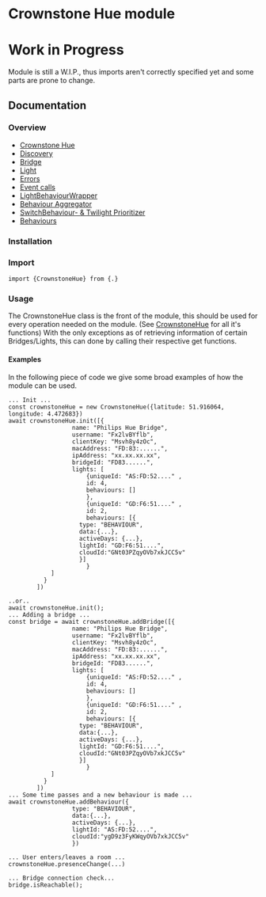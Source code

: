 # Crownstone Hue module
# Work in Progress
Module is still a W.I.P., thus imports aren't correctly specified yet and some parts are prone to change.

## Documentation
### Overview 
 - [Crownstone Hue](/documentation/CrownstoneHue.md)
 - [Discovery](/documentation/Discovery.md)
 - [Bridge](/documentation/Bridge.md)
 - [Light](/documentation/Light.md)
 - [Errors](/documentation/Errors.md)
 - [Event calls](/documentation/EventCalls.md) 
 - [LightBehaviourWrapper](/documentation/LightBehaviourWrapper.md)
 - [Behaviour Aggregator](/documentation/BehaviourAggregator.md)
 - [SwitchBehaviour- & Twilight Prioritizer](/documentation/Prioritizer.md)
 - [Behaviours](/documentation/Behaviours.md)

### Installation

### Import
```import {CrownstoneHue} from {.}```

### Usage
The CrownstoneHue class is the front of the module, this should be used for every operation needed on the module. (See [CrownstoneHue](/documentation/CrownstoneHue.md) for all it's functions)
With the only exceptions as of retrieving information of certain Bridges/Lights, this can done by calling their respective get functions.

#### Examples
In the following piece of code we give some broad examples of how the module can be used.  
```
... Init ...
const crownstoneHue = new CrownstoneHue({latitude: 51.916064, longitude: 4.472683})
await crownstoneHue.init([{
                  name: "Philips Hue Bridge",  
                  username: "Fx2lvBYflb", 
                  clientKey: "Msvh8y4zOc", 
                  macAddress: "FD:83:......", 
                  ipAddress: "xx.xx.xx.xx",
                  bridgeId: "FD83......", 
                  lights: [ 
                      {uniqueId: "AS:FD:52...." , 
                      id: 4,
                      behaviours: []
                      }, 
                      {uniqueId: "GD:F6:51...." , 
                      id: 2, 
                      behaviours: [{
				    type: "BEHAVIOUR",
				    data:{...},
				    activeDays: {...},
				    lightId: "GD:F6:51....",
				    cloudId:"GNt03PZqyOVb7xkJCC5v"
				    }]
                      }
		    ]
		  }
		])

..or..
await crownstoneHue.init(); 
... Adding a bridge ...
const bridge = await crownstoneHue.addBridge([{
                  name: "Philips Hue Bridge",  
                  username: "Fx2lvBYflb", 
                  clientKey: "Msvh8y4zOc", 
                  macAddress: "FD:83:......", 
                  ipAddress: "xx.xx.xx.xx",
                  bridgeId: "FD83......", 
                  lights: [ 
                      {uniqueId: "AS:FD:52...." , 
                      id: 4,
                      behaviours: []
                      }, 
                      {uniqueId: "GD:F6:51...." , 
                      id: 2, 
                      behaviours: [{
				    type: "BEHAVIOUR",
				    data:{...},
				    activeDays: {...},
				    lightId: "GD:F6:51....",
				    cloudId:"GNt03PZqyOVb7xkJCC5v"
				    }]
                      }
		    ]
		  }
		])              
... Some time passes and a new behaviour is made ... 
await crownstoneHue.addBehaviour({
				  type: "BEHAVIOUR",
				  data:{...},
				  activeDays: {...},
				  lightId: "AS:FD:52....",
				  cloudId:"ygD9z3FyKWqyOVb7xkJCC5v"
				  })

... User enters/leaves a room ...
crownstoneHue.presenceChange(...)

... Bridge connection check...
bridge.isReachable();
```

 


